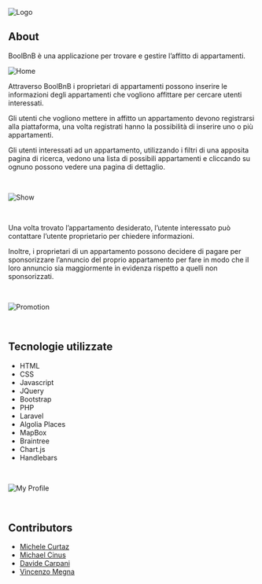![Logo](https://res.cloudinary.com/mcstorage/image/upload/v1604593941/Preview%20GitHub%20Repositories/stemino_yw5s4u.png)

## About

BoolBnB è una applicazione per trovare e gestire l’affitto di appartamenti.

![Home](https://res.cloudinary.com/mcstorage/image/upload/v1604590387/Preview%20GitHub%20Repositories/boolbnb-home-top_gwwqxx.png)
&nbsp;


Attraverso BoolBnB i proprietari di appartamenti possono inserire le informazioni degli
appartamenti che vogliono affittare per cercare utenti interessati.

Gli utenti che vogliono mettere in affitto un appartamento devono registrarsi alla piattaforma,
una volta registrati hanno la possibilità di inserire uno o più appartamenti.



Gli utenti interessati ad un appartamento, utilizzando i filtri di una apposita pagina di ricerca,
vedono una lista di possibili appartamenti e cliccando su ognuno possono vedere una pagina
di dettaglio.

&nbsp;



![Show](https://res.cloudinary.com/mcstorage/image/upload/v1604590903/Preview%20GitHub%20Repositories/boolbnb-show-complete_hh1hi5.png)


&nbsp;

Una volta trovato l’appartamento desiderato, l’utente interessato può contattare l’utente
proprietario per chiedere informazioni.


Inoltre, i proprietari di un appartamento possono decidere di pagare per sponsorizzare
l’annuncio del proprio appartamento per fare in modo che il loro annuncio sia maggiormente
in evidenza rispetto a quelli non sponsorizzati.

&nbsp;


![Promotion](https://res.cloudinary.com/mcstorage/image/upload/v1604590328/Preview%20GitHub%20Repositories/boolbnb-promotion-lg_frotrq.png)

&nbsp;


## Tecnologie utilizzate

- HTML
- CSS
- Javascript
- JQuery
- Bootstrap
- PHP
- Laravel
- Algolia Places
- MapBox
- Braintree
- Chart.js
- Handlebars
&nbsp;

&nbsp;

![My Profile](https://res.cloudinary.com/mcstorage/image/upload/v1604590353/Preview%20GitHub%20Repositories/bollbnb-profile-menuopen_wz3wtg.png)

&nbsp;



## Contributors

- [Michele Curtaz](https://github.com/mcurtaz)
- [Michael Cinus](https://github.com/michaelcinus)
- [Davide Carpani](https://github.com/Amosgito)
- [Vincenzo Megna](https://github.com/paciGit)
